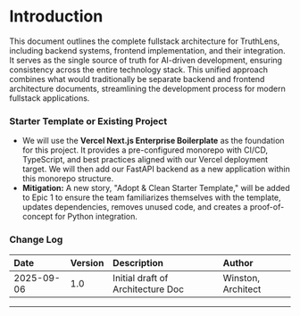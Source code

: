 # Introduction

This document outlines the complete fullstack architecture for TruthLens, including backend systems, frontend implementation, and their integration. It serves as the single source of truth for AI-driven development, ensuring consistency across the entire technology stack. This unified approach combines what would traditionally be separate backend and frontend architecture documents, streamlining the development process for modern fullstack applications.

### Starter Template or Existing Project
*   We will use the **Vercel Next.js Enterprise Boilerplate** as the foundation for this project. It provides a pre-configured monorepo with CI/CD, TypeScript, and best practices aligned with our Vercel deployment target. We will then add our FastAPI backend as a new application within this monorepo structure.
*   **Mitigation:** A new story, "Adopt & Clean Starter Template," will be added to Epic 1 to ensure the team familiarizes themselves with the template, updates dependencies, removes unused code, and creates a proof-of-concept for Python integration.

### Change Log
| Date       | Version | Description                       | Author            |
| :--------- | :------ | :-------------------------------- | :---------------- |
| 2025-09-06 | 1.0     | Initial draft of Architecture Doc | Winston, Architect |

---

